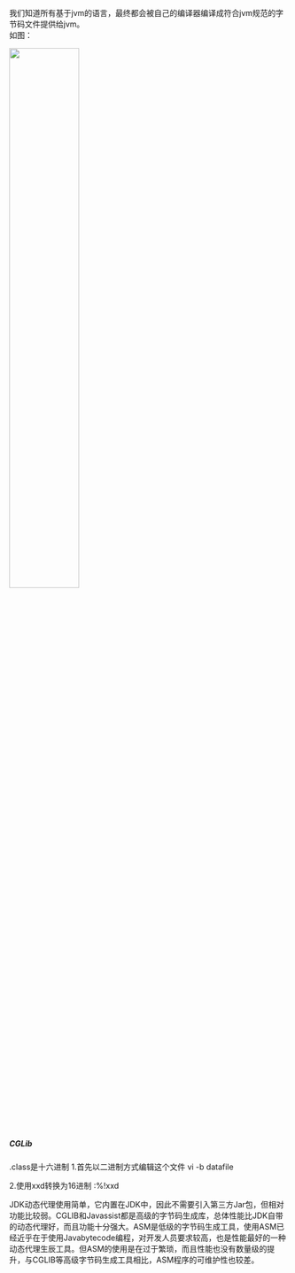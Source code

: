 

我们知道所有基于jvm的语言，最终都会被自己的编译器编译成符合jvm规范的字节码文件提供给jvm。  
如图：

<img src="https://raw.githubusercontent.com/dchack/java_read_learn/master/view/java-class.jpg" width="50%" height="50%">  




##### CGLib






.class是十六进制
1.首先以二进制方式编辑这个文件
vi -b datafile

2.使用xxd转换为16进制
:%!xxd




JDK动态代理使用简单，它内置在JDK中，因此不需要引入第三方Jar包，但相对功能比较弱。CGLIB和Javassist都是高级的字节码生成库，总体性能比JDK自带的动态代理好，而且功能十分强大。ASM是低级的字节码生成工具，使用ASM已经近乎在于使用Javabytecode编程，对开发人员要求较高，也是性能最好的一种动态代理生辰工具。但ASM的使用是在过于繁琐，而且性能也没有数量级的提升，与CGLIB等高级字节码生成工具相比，ASM程序的可维护性也较差。
